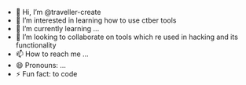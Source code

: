 - 👋 Hi, I’m @traveller-create
- 👀 I’m interested in learning how to use ctber tools
- 🌱 I’m currently learning ...
- 💞️ I’m looking to collaborate on tools which re used in hacking and its functionality
- 📫 How to reach me ...
- 😄 Pronouns: ...
- ⚡ Fun fact: to code

<!---
traveller-create/traveller-create is a ✨ special ✨ repository because its `README.md` (this file) appears on your GitHub profile.
You can click the Preview link to take a look at your changes.
--->
